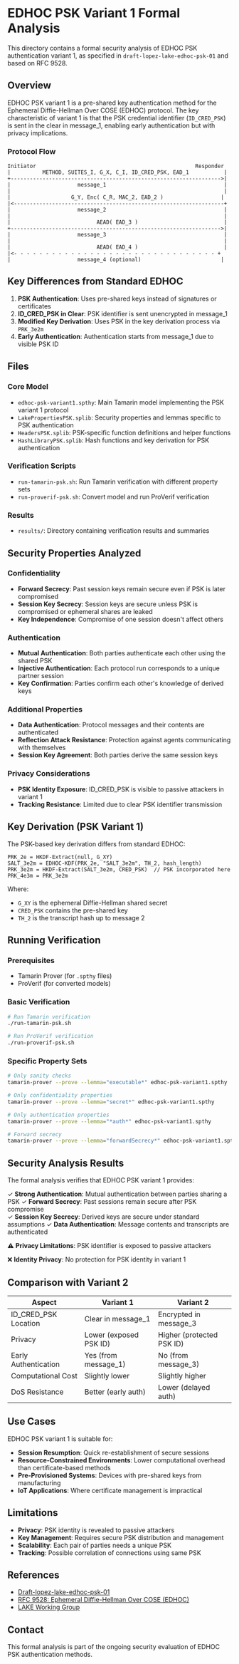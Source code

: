 # EDHOC PSK Variant 1 Formal Analysis

This directory contains a formal security analysis of EDHOC PSK authentication variant 1, as specified in `draft-lopez-lake-edhoc-psk-01` and based on RFC 9528.

## Overview

EDHOC PSK variant 1 is a pre-shared key authentication method for the Ephemeral Diffie-Hellman Over COSE (EDHOC) protocol. The key characteristic of variant 1 is that the PSK credential identifier (`ID_CRED_PSK`) is sent in the clear in message_1, enabling early authentication but with privacy implications.

### Protocol Flow

```
Initiator                                                  Responder
|          METHOD, SUITES_I, G_X, C_I, ID_CRED_PSK, EAD_1           |
+------------------------------------------------------------------>|
|                     message_1                                     |
|                                                                   |
|                   G_Y, Enc( C_R, MAC_2, EAD_2 )                  |
|<------------------------------------------------------------------+
|                     message_2                                     |
|                                                                   |
|                           AEAD( EAD_3 )                           |
+------------------------------------------------------------------>|
|                     message_3                                     |
|                                                                   |
|                           AEAD( EAD_4 )                           |
|<- - - - - - - - - - - - - - - - - - - - - - - - - - - - - - - - +
|                     message_4 (optional)                         |
```

## Key Differences from Standard EDHOC

1. **PSK Authentication**: Uses pre-shared keys instead of signatures or certificates
2. **ID_CRED_PSK in Clear**: PSK identifier is sent unencrypted in message_1
3. **Modified Key Derivation**: Uses PSK in the key derivation process via `PRK_3e2m`
4. **Early Authentication**: Authentication starts from message_1 due to visible PSK ID

## Files

### Core Model
- `edhoc-psk-variant1.spthy`: Main Tamarin model implementing the PSK variant 1 protocol
- `LakePropertiesPSK.splib`: Security properties and lemmas specific to PSK authentication
- `HeadersPSK.splib`: PSK-specific function definitions and helper functions
- `HashLibraryPSK.splib`: Hash functions and key derivation for PSK authentication

### Verification Scripts
- `run-tamarin-psk.sh`: Run Tamarin verification with different property sets
- `run-proverif-psk.sh`: Convert model and run ProVerif verification

### Results
- `results/`: Directory containing verification results and summaries

## Security Properties Analyzed

### Confidentiality
- **Forward Secrecy**: Past session keys remain secure even if PSK is later compromised
- **Session Key Secrecy**: Session keys are secure unless PSK is compromised or ephemeral shares are leaked
- **Key Independence**: Compromise of one session doesn't affect others

### Authentication
- **Mutual Authentication**: Both parties authenticate each other using the shared PSK
- **Injective Authentication**: Each protocol run corresponds to a unique partner session
- **Key Confirmation**: Parties confirm each other's knowledge of derived keys

### Additional Properties
- **Data Authentication**: Protocol messages and their contents are authenticated
- **Reflection Attack Resistance**: Protection against agents communicating with themselves
- **Session Key Agreement**: Both parties derive the same session keys

### Privacy Considerations
- **PSK Identity Exposure**: ID_CRED_PSK is visible to passive attackers in variant 1
- **Tracking Resistance**: Limited due to clear PSK identifier transmission

## Key Derivation (PSK Variant 1)

The PSK-based key derivation differs from standard EDHOC:

```
PRK_2e = HKDF-Extract(null, G_XY)
SALT_3e2m = EDHOC-KDF(PRK_2e, "SALT_3e2m", TH_2, hash_length)
PRK_3e2m = HKDF-Extract(SALT_3e2m, CRED_PSK)  // PSK incorporated here
PRK_4e3m = PRK_3e2m
```

Where:
- `G_XY` is the ephemeral Diffie-Hellman shared secret
- `CRED_PSK` contains the pre-shared key
- `TH_2` is the transcript hash up to message 2

## Running Verification

### Prerequisites
- Tamarin Prover (for `.spthy` files)
- ProVerif (for converted models)

### Basic Verification
```bash
# Run Tamarin verification
./run-tamarin-psk.sh

# Run ProVerif verification
./run-proverif-psk.sh
```

### Specific Property Sets
```bash
# Only sanity checks
tamarin-prover --prove --lemma="executable*" edhoc-psk-variant1.spthy

# Only confidentiality properties
tamarin-prover --prove --lemma="secret*" edhoc-psk-variant1.spthy

# Only authentication properties
tamarin-prover --prove --lemma="*auth*" edhoc-psk-variant1.spthy

# Forward secrecy
tamarin-prover --prove --lemma="forwardSecrecy*" edhoc-psk-variant1.spthy
```

## Security Analysis Results

The formal analysis verifies that EDHOC PSK variant 1 provides:

✓ **Strong Authentication**: Mutual authentication between parties sharing a PSK
✓ **Forward Secrecy**: Past sessions remain secure after PSK compromise  
✓ **Session Key Secrecy**: Derived keys are secure under standard assumptions
✓ **Data Authentication**: Message contents and transcripts are authenticated

⚠️ **Privacy Limitations**: PSK identifier is exposed to passive attackers

❌ **Identity Privacy**: No protection for PSK identity in variant 1

## Comparison with Variant 2

| Aspect | Variant 1 | Variant 2 |
|--------|-----------|-----------|
| ID_CRED_PSK Location | Clear in message_1 | Encrypted in message_3 |
| Privacy | Lower (exposed PSK ID) | Higher (protected PSK ID) |
| Early Authentication | Yes (from message_1) | No (from message_3) |
| Computational Cost | Slightly lower | Slightly higher |
| DoS Resistance | Better (early auth) | Lower (delayed auth) |

## Use Cases

EDHOC PSK variant 1 is suitable for:

- **Session Resumption**: Quick re-establishment of secure sessions
- **Resource-Constrained Environments**: Lower computational overhead than certificate-based methods
- **Pre-Provisioned Systems**: Devices with pre-shared keys from manufacturing
- **IoT Applications**: Where certificate management is impractical

## Limitations

- **Privacy**: PSK identity is revealed to passive attackers
- **Key Management**: Requires secure PSK distribution and management
- **Scalability**: Each pair of parties needs a unique PSK
- **Tracking**: Possible correlation of connections using same PSK

## References

- [Draft-lopez-lake-edhoc-psk-01](https://datatracker.ietf.org/doc/draft-lopez-lake-edhoc-psk/01/)
- [RFC 9528: Ephemeral Diffie-Hellman Over COSE (EDHOC)](https://www.rfc-editor.org/rfc/rfc9528.html)
- [LAKE Working Group](https://datatracker.ietf.org/wg/lake/about/)

## Contact

This formal analysis is part of the ongoing security evaluation of EDHOC PSK authentication methods.
